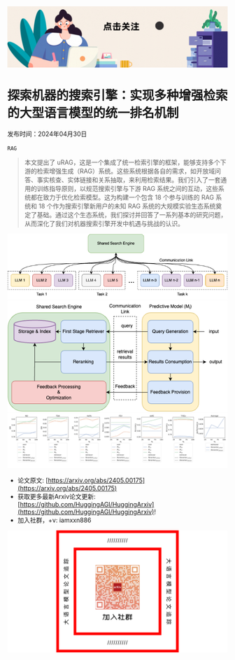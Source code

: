 ![](https://raw.githubusercontent.com/HuggingAGI/HuggingArxiv/main/imgs/follow2.gif)
# 探索机器的搜索引擎：实现多种增强检索的大型语言模型的统一排名机制
发布时间：2024年04月30日

`RAG`
> 本文提出了 uRAG，这是一个集成了统一检索引擎的框架，能够支持多个下游的检索增强生成（RAG）系统。这些系统根据各自的需求，如开放域问答、事实核查、实体链接和关系抽取，来利用检索结果。我们引入了一套通用的训练指导原则，以规范搜索引擎与下游 RAG 系统之间的互动，这些系统都在致力于优化检索模型。这为构建一个包含 18 个参与训练的 RAG 系统和 18 个作为搜索引擎新用户的未知 RAG 系统的大规模实验生态系统奠定了基础。通过这个生态系统，我们探讨并回答了一系列基本的研究问题，从而深化了我们对机器搜索引擎开发中机遇与挑战的认识。

![](https://raw.githubusercontent.com/HuggingAGI/HuggingArxiv/main/paper_images/2405.00175/overview.drawio.png)
![](https://raw.githubusercontent.com/HuggingAGI/HuggingArxiv/main/paper_images/2405.00175/overview-framework.drawio.png)
![](https://raw.githubusercontent.com/HuggingAGI/HuggingArxiv/main/paper_images/2405.00175/performance_plot_amount_data.png)


- 论文原文: [https://arxiv.org/abs/2405.00175](https://arxiv.org/abs/2405.00175)
- 获取更多最新Arxiv论文更新: [https://github.com/HuggingAGI/HuggingArxiv](https://github.com/HuggingAGI/HuggingArxiv)!
- 加入社群，+v: iamxxn886

![](https://raw.githubusercontent.com/HuggingAGI/HuggingArxiv/main/imgs/qrcode.png)